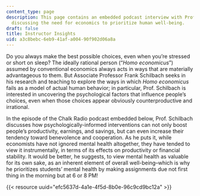 ```yaml
---
content_type: page
description: This page contains an embedded podcast interview with Prof. Schilbach,
  discussing the need for economics to prioritize human well-being.
draft: false
title: Instructor Insights
uid: a3c8bebc-6eb9-41af-a004-90f902d06a8a
---
```

Do you always make the best possible choices, even when you’re stressed or short on sleep? The ideally rational person (“*Homo economicus*”) assumed by conventional economics always acts in ways that are materially advantageous to them. But Associate Professor Frank Schilbach seeks in his research and teaching to explore the ways in which *Homo economicus* fails as a model of actual human behavior; in particular, Prof. Schilbach is interested in uncovering the psychological factors that influence people’s choices, even when those choices appear obviously counterproductive and irrational. 

In the episode of the Chalk Radio podcast embedded below, Prof. Schilbach discusses how psychologically-informed interventions can not only boost people’s productivity, earnings, and savings, but can even increase their tendency toward benevolence and cooperation. As he puts it, while economists have not ignored mental health altogether, they have tended to view it instrumentally, in terms of its effects on productivity or financial stability. It would be better, he suggests, to view mental health as valuable for its own sake, as an inherent element of overall well-being–which is why he prioritizes students’ mental health by making assignments due not first thing in the morning but at 6 or 8 PM!

{{< resource uuid="efc5637d-4a1e-4f5d-8b0e-96c9cd9bc12a" >}}